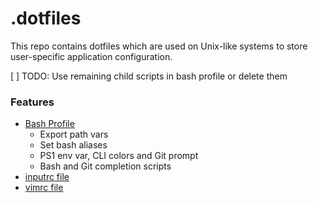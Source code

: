 # .dotfiles

This repo contains dotfiles which are used on Unix-like systems to store user-specific application configuration.

[ ] TODO: Use remaining child scripts in bash profile or delete them

### Features
* [Bash Profile](.bash_profile)
	* Export path vars
	* Set bash aliases
	* PS1 env var, CLI colors and Git prompt
	* Bash and Git completion scripts
* [inputrc file](.inputrc)
* [vimrc file](.vimrc)